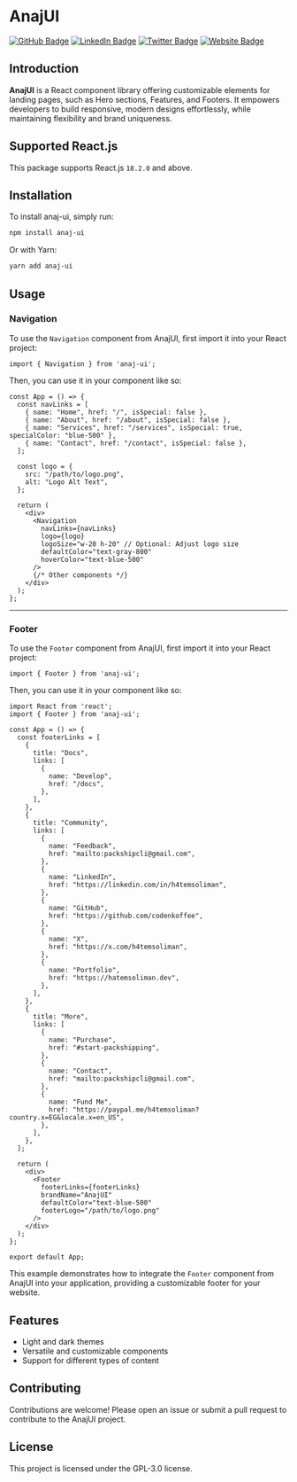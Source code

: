 # AnajUI

[![GitHub Badge](https://img.shields.io/badge/GitHub-100000?style=for-the-badge&logo=github&logoColor=white)](https://github.com/CodeNKoffee)
[![LinkedIn Badge](https://img.shields.io/badge/LinkedIn-0077B5?style=for-the-badge&logo=linkedin&logoColor=white)](https://linkedin.com/in/h4temsoliman)
[![Twitter Badge](https://img.shields.io/badge/Twitter-1DA1F2?style=for-the-badge&logo=twitter&logoColor=white)](https://twitter.com/h4temsoliman)
[![Website Badge](https://img.shields.io/badge/website-000000?style=for-the-badge&logo=About.me&logoColor=white)](https://hatemsoliman.dev)

## Introduction

**AnajUI** is a React component library offering customizable elements for landing pages, such as Hero sections, Features, and Footers. It empowers developers to build responsive, modern designs effortlessly, while maintaining flexibility and brand uniqueness.

## Supported React.js

This package supports React.js `18.2.0` and above.

## Installation

To install anaj-ui, simply run:

```bash
npm install anaj-ui
```

Or with Yarn:

```bash
yarn add anaj-ui
```

## Usage

### Navigation

To use the `Navigation` component from AnajUI, first import it into your React project:

```tsx
import { Navigation } from 'anaj-ui';
```

Then, you can use it in your component like so:

```tsx
const App = () => {
  const navLinks = [
    { name: "Home", href: "/", isSpecial: false },
    { name: "About", href: "/about", isSpecial: false },
    { name: "Services", href: "/services", isSpecial: true, specialColor: "blue-500" },
    { name: "Contact", href: "/contact", isSpecial: false },
  ];

  const logo = {
    src: "/path/to/logo.png",
    alt: "Logo Alt Text",
  };

  return (
    <div>
      <Navigation
        navLinks={navLinks}
        logo={logo}
        logoSize="w-20 h-20" // Optional: Adjust logo size
        defaultColor="text-gray-800"
        hoverColor="text-blue-500"
      />
      {/* Other components */}
    </div>
  );
};
```

---

### Footer

To use the `Footer` component from AnajUI, first import it into your React project:

```tsx
import { Footer } from 'anaj-ui';
```

Then, you can use it in your component like so:

```tsx
import React from 'react';
import { Footer } from 'anaj-ui';

const App = () => {
  const footerLinks = [
    {
      title: "Docs",
      links: [
        { 
          name: "Develop", 
          href: "/docs", 
        },
      ],
    },
    {
      title: "Community",
      links: [
        { 
          name: "Feedback", 
          href: "mailto:packshipcli@gmail.com", 
        },
        { 
          name: "LinkedIn", 
          href: "https://linkedin.com/in/h4temsoliman", 
        },
        { 
          name: "GitHub", 
          href: "https://github.com/codenkoffee", 
        },
        { 
          name: "X", 
          href: "https://x.com/h4temsoliman", 
        },
        { 
          name: "Portfolio", 
          href: "https://hatemsoliman.dev", 
        },
      ],
    },
    {
      title: "More",
      links: [
        { 
          name: "Purchase", 
          href: "#start-packshipping",
        },
        { 
          name: "Contact", 
          href: "mailto:packshipcli@gmail.com",
        },
        { 
          name: "Fund Me", 
          href: "https://paypal.me/h4temsoliman?country.x=EG&locale.x=en_US",
        },
      ],
    },
  ];

  return (
    <div>
      <Footer
        footerLinks={footerLinks}
        brandName="AnajUI"
        defaultColor="text-blue-500"
        footerLogo="/path/to/logo.png"
      />
    </div>
  );
};

export default App;
```

This example demonstrates how to integrate the `Footer` component from AnajUI into your application, providing a customizable footer for your website.

## Features

- Light and dark themes
- Versatile and customizable components
- Support for different types of content

## Contributing

Contributions are welcome! Please open an issue or submit a pull request to contribute to the AnajUI project.

## License

This project is licensed under the GPL-3.0 license.
